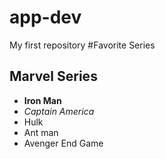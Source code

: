 # app-dev
My first repository
#Favorite Series
## Marvel Series
- **Iron Man**
- *Captain America*
- Hulk
- Ant man
- Avenger End Game
